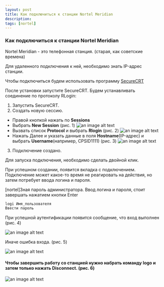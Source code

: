 ```yaml
---
layout: post
title: Как подключиться к станции Nortel Meridian
description: 
tags: [nortel]
---
```


### Как подключиться к станции Nortel Meridian

Nortel Meridian - это телефонная станция. (старая, как советские времена)

Для удаленного подключения к ней, необходимо знать IP-адрес станции. 

Чтобы подключиться будем использовать программу [SecureCRT](https://www.vandyke.com/download/securecrt/download.html)

После установки запустите SecureCRT. Будем устанавливать соединение по протоколу RLogin:

1. Запустить SecureCRT.
2. Создать новую сессию.
  -  Правой кнопкой нажать по __Sessions__ 
  - Выбрать __New Session__ (рис. 1)
  ![an image alt text](http://lepotuli.ru/merkulov/images/1image1.jpg "рис. 1")
  - Вызвать список __Protocol__ и выбрать __Rlogin__ (рис. 2)
  ![an image alt text](http://lepotuli.ru/merkulov/images/1image2.JPG "рис. 2")
  - Нажать Далее и указать данные в поля __Hostname__(IP-адрес) и выбрать __Username__(например, CPSID1111) (рис. 3)
  ![an image alt text](http://lepotuli.ru/merkulov/images/1image3.JPG "рис. 3")
3. Подключение создано.

Для запуска подключения, необходимо сделать двойной клик.

При успешном создании, появится вкладка с подключением. Подключение может какое-то время не реагировать на действия, но затем потребует ввода логина и пароля.

[nortel]Зная пароль администратора. Ввод логина и пароля, стоит завершать нажатием кнопки Enter

```javascript
logi Имя_пользователя
Ввести пароль
```

При успешной аутентификации появится сообщение, что вход выполнен (рис. 4) 

![an image alt text](http://lepotuli.ru/merkulov/images/1image4.JPG "рис. 4")

Иначе ошибка входа. (рис. 5)

![an image alt text](http://lepotuli.ru/merkulov/images/1image5.JPG "рис. 5")

#### Чтобы завершить работу со станцией нужно набрать команду __logo__ и затем только нажать __Disconnect__. (рис. 6)

![an image alt text](http://lepotuli.ru/merkulov/images/1image6.JPG "рис. 6")

